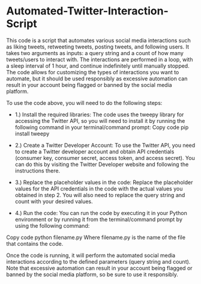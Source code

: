 # Automated-Twitter-Interaction-Script
This code is a script that automates various social media interactions such as liking tweets, retweeting tweets, posting tweets, and following users. It takes two arguments as inputs: a query string and a count of how many tweets/users to interact with. The interactions are performed in a loop, with a sleep interval of 1 hour, and continue indefinitely until manually stopped. The code allows for customizing the types of interactions you want to automate, but it should be used responsibly as excessive automation can result in your account being flagged or banned by the social media platform.

To use the code above, you will need to do the following steps:

- 1.) Install the required libraries: The code uses the tweepy library for accessing the Twitter API, so you will need to install it by running the following command in your terminal/command prompt:
Copy code
pip install tweepy

- 2.) Create a Twitter Developer Account: To use the Twitter API, you need to create a Twitter developer account and obtain API credentials (consumer key, consumer secret, access token, and access secret). You can do this by visiting the Twitter Developer website and following the instructions there.

- 3.) Replace the placeholder values in the code: Replace the placeholder values for the API credentials in the code with the actual values you obtained in step 2. You will also need to replace the query string and count with your desired values.

- 4.) Run the code: You can run the code by executing it in your Python environment or by running it from the terminal/command prompt by using the following command:

Copy code
python filename.py
Where filename.py is the name of the file that contains the code.

Once the code is running, it will perform the automated social media interactions according to the defined parameters (query string and count). Note that excessive automation can result in your account being flagged or banned by the social media platform, so be sure to use it responsibly.





